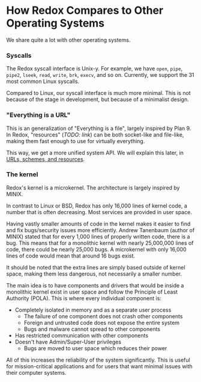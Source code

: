 How Redox Compares to Other Operating Systems
=============================================

We share quite a lot with other operating systems.

### Syscalls

The Redox syscall interface is Unix-y. For example, we have `open`, `pipe`, `pipe2`, `lseek`, `read`, `write`, `brk`, `execv`, and so on. Currently, we support the 31 most common Linux syscalls.

Compared to Linux, our syscall interface is much more minimal. This is not because of the stage in development, but because of a minimalist design.

### "Everything is a URL"

This is an generalization of "Everything is a file", largely inspired by Plan 9. In Redox, "resources" (*TODO: link*) can be both socket-like and file-like, making them fast enough to use for virtually everything.

This way, we get a more unified system API. We will explain this later, in [URLs, schemes, and resources].

### The kernel

Redox's kernel is a microkernel. The architecture is largely inspired by MINIX.

In contrast to Linux or BSD, Redox has only 16,000 lines of kernel code, a number that is often decreasing. Most services are provided in user space.

Having vastly smaller amounts of code in the kernel makes it easier to find and fix bugs/security issues more efficiently. Andrew Tanenbaum (author of MINIX) stated that for every 1,000 lines of properly written code, there is a bug. This means that for a monolithic kernel with nearly 25,000,000 lines of code, there could be nearly 25,000 bugs. A microkernel with only 16,000 lines of code would mean that around 16 bugs exist.

It should be noted that the extra lines are simply based outside of kernel space, making them less dangerous, not necessarily a smaller number.

The main idea is to have components and drivers that would be inside a monolithic kernel exist in user space and follow the Principle of Least Authority (POLA). This is where every individual component is:
* Completely isolated in memory and as a separate user process
  * The failure of one component does not crash other components
  * Foreign and untrusted code does not expose the entire system
  * Bugs and malware cannot spread to other components
* Has restricted communication with other components
* Doesn't have Admin/Super-User privileges
  * Bugs are moved to user space which reduces their power

All of this increases the reliability of the system significantly. This is useful for mission-critical applications and for users that want minimal issues with their computer systems.

[URLs, schemes, and resources]: ../design/urls_schemes_resources.html
